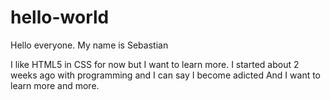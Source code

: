 # hello-world
Hello everyone. My name is Sebastian

I like HTML5 in CSS for now but I want to learn more. I started about 2 weeks ago with programming and I can say I become adicted
And I want to learn more and more.
